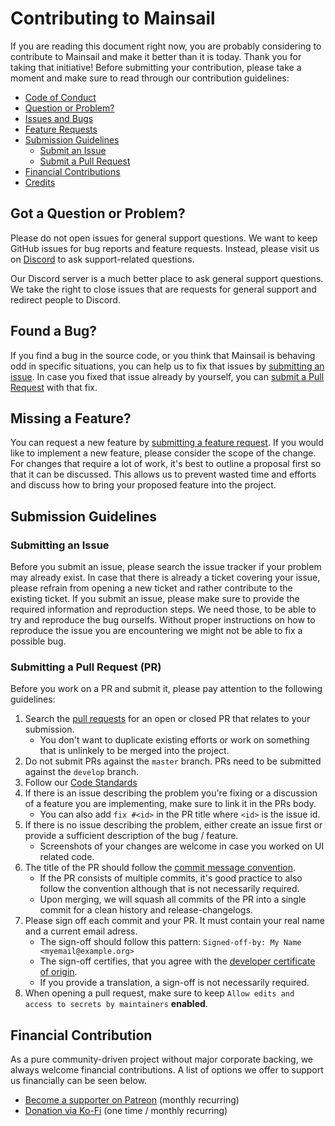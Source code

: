 # Contributing to Mainsail

If you are reading this document right now, you are probably considering to contribute to Mainsail and make it better than it is today. Thank you for taking that initiative!
Before submitting your contribution, please take a moment and make sure to read through our contribution guidelines:

- [Code of Conduct](https://github.com/mainsail-crew/mainsail/blob/develop/.github/CODE_OF_CONDUCT.md)
- [Question or Problem?](#question)
- [Issues and Bugs](#issue)
- [Feature Requests](#feature)
- [Submission Guidelines](#submit)
  - [Submit an Issue](#submit-issue)
  - [Submit a Pull Request](#submit-pr)
- [Financial Contributions](#financial)
- [Credits](https://docs.mainsail.xyz/credits)

## <a name="question"></a> Got a Question or Problem?

Please do not open issues for general support questions. We want to keep GitHub issues for bug reports and feature requests.
Instead, please visit us on [Discord](https://discord.gg/mainsail) to ask support-related questions.

Our Discord server is a much better place to ask general support questions. We take the right to close issues that are requests for general support and redirect people to Discord.

## <a name="issue"></a> Found a Bug?

If you find a bug in the source code, or you think that Mainsail is behaving odd in specific situations, you can help us to fix that issues by [submitting an issue](https://github.com/mainsail-crew/mainsail/issues/new?assignees=&labels=%E2%9A%A1+Type%3A+Bug&template=bug_report.yml).
In case you fixed that issue already by yourself, you can [submit a Pull Request](#submit-pr) with that fix.

## <a name="feature"></a> Missing a Feature?

You can request a new feature by [submitting a feature request](https://github.com/mainsail-crew/mainsail/issues/new?assignees=&labels=%F0%9F%92%A1+Type%3A+FR&template=feature_request.yml).
If you would like to implement a new feature, please consider the scope of the change. For changes that require a lot of work, it's best to outline a proposal first so that it can be discussed.
This allows us to prevent wasted time and efforts and discuss how to bring your proposed feature into the project.

## <a name="submit"></a> Submission Guidelines

### <a name="submit-issue"></a> Submitting an Issue

Before you submit an issue, please search the issue tracker if your problem may already exist. In case that there is already a ticket covering your issue, please refrain from opening a new ticket and rather contribute to the existing ticket.
If you submit an issue, please make sure to provide the required information and reproduction steps. We need those, to be able to try and reproduce the bug ourselfs.
Without proper instructions on how to reproduce the issue you are encountering we might not be able to fix a possible bug.

### <a name="submit-pr"></a> Submitting a Pull Request (PR)

Before you work on a PR and submit it, please pay attention to the following guidelines:

1. Search the [pull requests](https://github.com/mainsail-crew/mainsail/pulls) for an open or closed PR that relates to your submission.
   - You don't want to duplicate existing efforts or work on something that is unlinkely to be merged into the project.
2. Do not submit PRs against the `master` branch. PRs need to be submitted against the `develop` branch.
3. Follow our [Code Standards](https://docs.mainsail.xyz/development/code-standards)
4. If there is an issue describing the problem you're fixing or a discussion of a feature you are implementing, make sure to link it in the PRs body.
   - You can also add `fix #<id>` in the PR title where `<id>` is the issue id.
5. If there is no issue describing the problem, either create an issue first or provide a sufficient description of the bug / feature.
   - Screenshots of your changes are welcome in case you worked on UI related code.
6. The title of the PR should follow the [commit message convention](https://www.conventionalcommits.org/en/v1.0.0/).
   - If the PR consists of multiple commits, it's good practice to also follow the convention although that is not necessarily required.
   - Upon merging, we will squash all commits of the PR into a single commit for a clean history and release-changelogs.
7. Please sign off each commit and your PR. It must contain your real name and a current email adress.
   - The sign-off should follow this pattern: `Signed-off-by: My Name <myemail@example.org>`
   - The sign-off certifies, that you agree with the [developer certificate of origin](https://github.com/mainsail-crew/mainsail/.github/DEVELOPER_CERTIFICATE_OF_ORIGIN.md).
   - If you provide a translation, a sign-off is not necessarily required.
8. When opening a pull request, make sure to keep `Allow edits and access to secrets by maintainers` **enabled**.

## <a name="financial"></a> Financial Contribution

As a pure community-driven project without major corporate backing, we always welcome financial contributions. A list of options we offer to support us financially can be seen below.

- [Become a supporter on Patreon](https://patreon.com/meteyou) (monthly recurring)
- [Donation via Ko-Fi](https://ko-fi.com/mainsail) (one time / monthly recurring)
